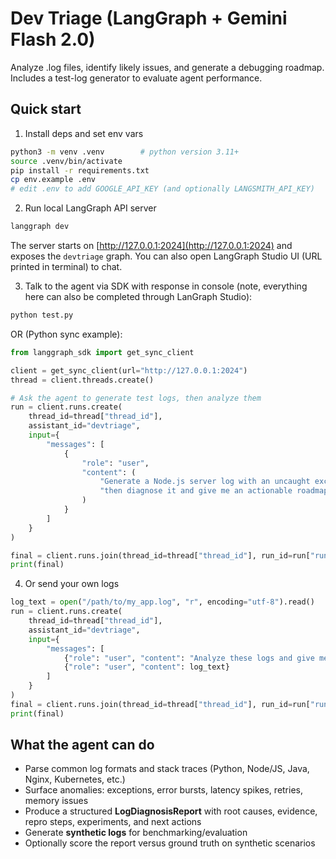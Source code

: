 # Dev Triage (LangGraph + Gemini Flash 2.0)

Analyze .log files, identify likely issues, and generate a debugging roadmap. Includes a test-log generator to evaluate agent performance.

## Quick start

1) Install deps and set env vars

```bash
python3 -m venv .venv        # python version 3.11+
source .venv/bin/activate
pip install -r requirements.txt
cp env.example .env
# edit .env to add GOOGLE_API_KEY (and optionally LANGSMITH_API_KEY)
````

2. Run local LangGraph API server

```bash
langgraph dev
```

The server starts on [http://127.0.0.1:2024](http://127.0.0.1:2024) and exposes the `devtriage` graph. You can also open LangGraph Studio UI (URL printed in terminal) to chat.

3. Talk to the agent via SDK with response in console (note, everything here can also be completed through LanGraph Studio):

```bash
python test.py
```

OR (Python sync example):

```python
from langgraph_sdk import get_sync_client

client = get_sync_client(url="http://127.0.0.1:2024")
thread = client.threads.create()

# Ask the agent to generate test logs, then analyze them
run = client.runs.create(
    thread_id=thread["thread_id"],
    assistant_id="devtriage",
    input={
        "messages": [
            {
                "role": "user",
                "content": (
                    "Generate a Node.js server log with an uncaught exception and timeouts, "
                    "then diagnose it and give me an actionable roadmap."
                )
            }
        ]
    }
)

final = client.runs.join(thread_id=thread["thread_id"], run_id=run["run_id"])
print(final)
```

4. Or send your own logs

```python
log_text = open("/path/to/my_app.log", "r", encoding="utf-8").read()
run = client.runs.create(
    thread_id=thread["thread_id"],
    assistant_id="devtriage",
    input={
        "messages": [
            {"role": "user", "content": "Analyze these logs and give me a fix roadmap."},
            {"role": "user", "content": log_text}
        ]
    }
)
final = client.runs.join(thread_id=thread["thread_id"], run_id=run["run_id"])
print(final)
```

## What the agent can do

* Parse common log formats and stack traces (Python, Node/JS, Java, Nginx, Kubernetes, etc.)
* Surface anomalies: exceptions, error bursts, latency spikes, retries, memory issues
* Produce a structured **LogDiagnosisReport** with root causes, evidence, repro steps, experiments, and next actions
* Generate **synthetic logs** for benchmarking/evaluation
* Optionally score the report versus ground truth on synthetic scenarios

